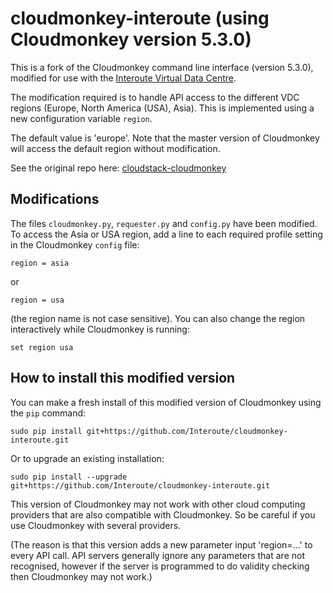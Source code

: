 # cloudmonkey-interoute (using Cloudmonkey version 5.3.0)

This is a fork of the Cloudmonkey command line interface (version 5.3.0), modified for use with the [Interoute Virtual Data Centre](http://cloudstore.interoute.com/main/WhatInterouteVDC).

The modification required is to handle API access to the different VDC regions (Europe, North America (USA), Asia). This is implemented using a new configuration variable `region`.

The default value is 'europe'. Note that the master version of Cloudmonkey will access the default region without modification.

See the original repo here: [cloudstack-cloudmonkey](https://github.com/apache/cloudstack-cloudmonkey)

## Modifications

The files `cloudmonkey.py`, `requester.py` and `config.py` have been modified. To access the Asia or USA region, add a line to each required profile setting in the Cloudmonkey `config` file:

    region = asia

or 

    region = usa

(the region name is not case sensitive). You can also change the region interactively while Cloudmonkey is running:

    set region usa


## How to install this modified version

You can make a fresh install of this modified version of Cloudmonkey using the `pip` command:

    sudo pip install git+https://github.com/Interoute/cloudmonkey-interoute.git

Or to upgrade an existing installation:

    sudo pip install --upgrade git+https://github.com/Interoute/cloudmonkey-interoute.git

This version of Cloudmonkey may not work with other cloud computing providers that are also compatible with Cloudmonkey. So be careful if you use Cloudmonkey with several providers.

(The reason is that this version adds a new parameter input 'region=...' to every API call. API servers generally ignore any parameters that are not recognised, however if the server is programmed to do validity checking then Cloudmonkey may not work.)
